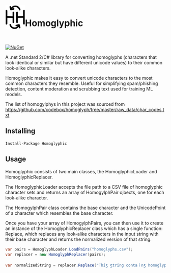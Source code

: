 ﻿<img src="https://github.com/AlanRVA/Homoglyphic/blob/master/logo.svg" height="75" align="left" />

# Homoglyphic

<br/>

[![NuGet](https://img.shields.io/nuget/vpre/homoglyphic.svg)](https://www.nuget.org/packages/homoglyphic/)

A .net Standard 2/C# library for converting homoglyphs (characters that look identical or similar but have different unicode values) to their common look-alike characters.

Homoglyphic makes it easy to convert unicode characters to the most common characters they resemble. Useful for simplifying spam/phishing detection, content moderation and scrubbing text used for training ML models.

The list of homogylphys in this project was sourced from https://github.com/codebox/homoglyph/tree/master/raw_data/char_codes.txt

## Installing

    Install-Package Homoglyphic

## Usage

Homoglyphic consists of two main classes, the HomoglyphicLoader and HomoglyphicReplacer.

The HomoglyphicLoader accepts the file path to a CSV file of homoglyphic character sets and returns an array of HomogylphPair ojbects, one for each look-alike character.

The HomogylphPair class contains the base character and the UnicodePoint of a character which resembles the base character.

Once you have your array of HomogylphPairs, you can then use it to create an instance of the HomoglyphicReplacer class which has a single function: Replace, which replaces any look-alike characters in the input string with their base character and returns the normalized version of that string.

```cs
var pairs = HomoglyphLoader.LoadPairs("homoglyphs.csv");
var replacer = new HomoglyphReplacer(pairs);

var normalizedString = replacer.Replace("⟙hiƽ ƽtring contaｉnƽ һomoglyphƽ");
```